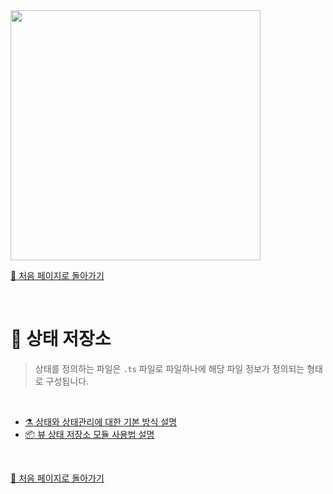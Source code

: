 <img src="https://i.imgur.com/R2wksCG.png" width="400"/>

<br/>

[🧲 처음 페이지로 돌아가기](https://github.com/AhaOfficial/nuxt-template)

<br/>

# 🔮 상태 저장소

> 상태를 정의하는 파일은 `.ts` 파일로 파일하나에 해당 파일 정보가 정의되는 형태로 구성됩니다.

<br/>

- [⚗️ 상태와 상태관리에 대한 기본 방식 설명](https://github.com/AhaOfficial/nuxt-template/blob/master/docs/%EA%B8%B0%EC%B4%88_%EC%84%A4%EB%AA%85.md#-%EC%83%81%ED%83%9C%EB%9E%80)
- [📦 뷰 상태 저장소 모듈 사용법 설명](https://github.com/AhaOfficial/vue-state-store/blob/master/docs/README.KR.md#-vue-state-store)

<br/>

[🧲 처음 페이지로 돌아가기](https://github.com/AhaOfficial/nuxt-template)

